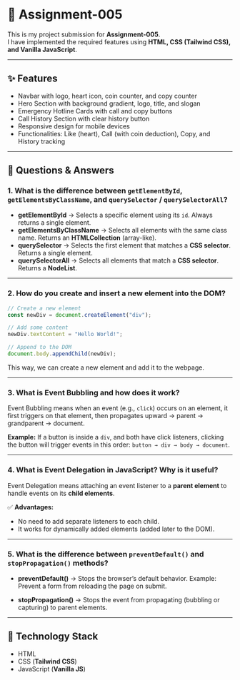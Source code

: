 # 📘 Assignment-005

This is my project submission for **Assignment-005**.  
I have implemented the required features using **HTML, CSS (Tailwind CSS), and Vanilla JavaScript**.

---

## ✨ Features
- Navbar with logo, heart icon, coin counter, and copy counter  
- Hero Section with background gradient, logo, title, and slogan  
- Emergency Hotline Cards with call and copy buttons  
- Call History Section with clear history button  
- Responsive design for mobile devices  
- Functionalities: Like (heart), Call (with coin deduction), Copy, and History tracking  

---

## 📝 Questions & Answers

### 1. What is the difference between `getElementById`, `getElementsByClassName`, and `querySelector` / `querySelectorAll`?

- **getElementById** → Selects a specific element using its `id`. Always returns a single element.  
- **getElementsByClassName** → Selects all elements with the same class name. Returns an **HTMLCollection** (array-like).  
- **querySelector** → Selects the first element that matches a **CSS selector**. Returns a single element.  
- **querySelectorAll** → Selects all elements that match a **CSS selector**. Returns a **NodeList**.  

---

### 2. How do you create and insert a new element into the DOM?

```javascript
// Create a new element
const newDiv = document.createElement("div");

// Add some content
newDiv.textContent = "Hello World!";

// Append to the DOM
document.body.appendChild(newDiv);
````

This way, we can create a new element and add it to the webpage.

---

### 3. What is Event Bubbling and how does it work?

Event Bubbling means when an event (e.g., `click`) occurs on an element, it first triggers on that element, then propagates upward → parent → grandparent → document.

**Example:**
If a button is inside a `div`, and both have click listeners, clicking the button will trigger events in this order:
`button → div → body → document`.

---

### 4. What is Event Delegation in JavaScript? Why is it useful?

Event Delegation means attaching an event listener to a **parent element** to handle events on its **child elements**.

✅ **Advantages:**

* No need to add separate listeners to each child.
* It works for dynamically added elements (added later to the DOM).

---

### 5. What is the difference between `preventDefault()` and `stopPropagation()` methods?

* **preventDefault()** → Stops the browser’s default behavior.
  Example: Prevent a form from reloading the page on submit.

* **stopPropagation()** → Stops the event from propagating (bubbling or capturing) to parent elements.

---

## 🚀 Technology Stack

* HTML
* CSS (**Tailwind CSS**)
* JavaScript (**Vanilla JS**)

```
